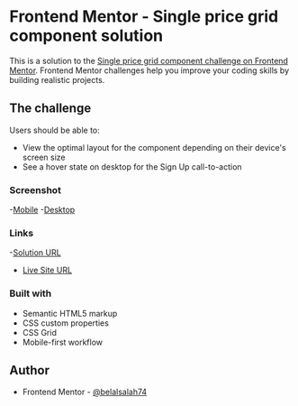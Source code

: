 # Frontend Mentor - Single price grid component solution

This is a solution to the [Single price grid component challenge on Frontend Mentor](https://www.frontendmentor.io/challenges/single-price-grid-component-5ce41129d0ff452fec5abbbc). Frontend Mentor challenges help you improve your coding skills by building realistic projects.

## The challenge

Users should be able to:

- View the optimal layout for the component depending on their device's screen size
- See a hover state on desktop for the Sign Up call-to-action

### Screenshot

-[Mobile](./images/sc-mobile.png)
-[Desktop](./images/sc-desktop.png)

### Links

-[Solution URL](https://www.frontendmentor.io/solutions/single-price-grid-component-Zp5-Mn0VK3)

- [Live Site URL](https://belalsalah74.github.io/frontendmentor-challenge-single-price-card/)

### Built with

- Semantic HTML5 markup
- CSS custom properties
- CSS Grid
- Mobile-first workflow

## Author

- Frontend Mentor - [@belalsalah74](https://www.frontendmentor.io/profile/belalsalah74)
